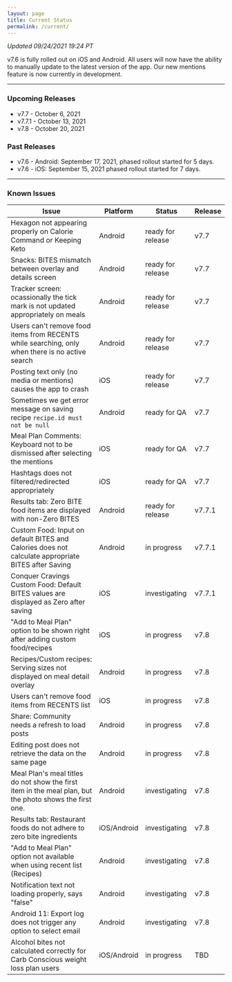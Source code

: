 ```yaml
---
layout: page
title: Current Status
permalink: /current/
---
```


_Updated 09/24/2021 19:24 PT_

v7.6 is fully rolled out on iOS and Android. All users will now have the ability to manually update to the latest version of the app. Our new mentions feature is now currently in development. 

***

### Upcoming Releases
- v7.7    - October 6, 2021
- v7.7.1  - October 13, 2021
- v7.8    - October 20, 2021

### Past Releases
- v7.6 - Android: September 17, 2021, phased rollout started for 5 days.
- v7.6 - iOS: September 15, 2021 phased rollout started for 7 days.

***

### Known Issues

|Issue                          |Platform   | Status    | Release           |
| ---                           | ---       | ---       | ---               |
|Hexagon not appearing properly on Calorie Command or Keeping Keto |Android|ready for release| v7.7|
|Snacks: BITES mismatch between overlay and details screen |Android|ready for release| v7.7|
|Tracker screen: ocassionally the tick mark is not updated appropriately on meals|Android|ready for release| v7.7|
|Users can't remove food items from RECENTS while searching, only when there is no active search |Android|ready for release| v7.7|
|Posting text only (no media or mentions) causes the app to crash|iOS|ready for release| v7.7|
|Sometimes we get error message on saving recipe `recipe.id must not be null` |Android|ready for QA| v7.7|
|Meal Plan Comments: Keyboard not to be dismissed after selecting the mentions|iOS|ready for QA| v7.7|
|Hashtags does not filtered/redirected appropriately|iOS|ready for QA| v7.7|
|Results tab: Zero BITE food items are displayed with non-Zero BITES|Android|ready for release| v7.7.1|
|Custom Food: Input on default BITES and Calories does not calculate appropriate BITES after Saving|Android|in progress| v7.7.1|
|Conquer Cravings Custom Food: Default BITES values are displayed as Zero after saving|iOS|investigating| v7.7.1|
|"Add to Meal Plan" option to be shown right after adding custom food/recipes |iOS|in progress| v7.8|
|Recipes/Custom recipes: Serving sizes not displayed on meal detail overlay |Android|in progress| v7.8|
|Users can't remove food items from RECENTS list |iOS|in progress| v7.8|
|Share: Community needs a refresh to load posts |Android|in progress| v7.8|
|Editing post does not retrieve the data on the same page |Android|in progress| v7.8|
|Meal Plan's meal titles do not show the first item in the meal plan, but the photo shows the first one. |Android|investigating| v7.8|
|Results tab: Restaurant foods do not adhere to zero bite ingredients |iOS/Android|investigating| v7.8|
|"Add to Meal Plan" option not available when using recent list (Recipes) |Android|investigating| v7.8|
|Notification text not loading properly, says "false" |Android|investigating| v7.8|
|Android 11: Export log does not trigger any option to select email |Android|investigating| v7.8|
|Alcohol bites not calculated correctly for Carb Conscious weight loss plan users |iOS/Android|in progress| TBD|
